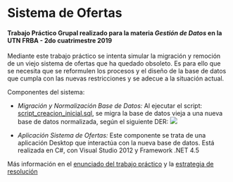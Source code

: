 # Sistema de Ofertas 

#### Trabajo Práctico Grupal realizado para la materia _Gestión de Datos_ en la UTN FRBA - 2do cuatrimestre 2019

Mediante este trabajo práctico se intenta simular la migración y remoción de un viejo sistema de ofertas que ha quedado obsoleto.
Es para ello que se necesita que se reformulen los procesos y el diseño de la base de datos que cumpla con las nuevas restricciones y se adecue a la situación actual.

Componentes del sistema:
* _Migración y Normalización Base de Datos:_ Al ejecutar el script: [script_creacion_inicial.sql](/data/script_creacion_inicial.sql), se migra la base de datos vieja a una nueva base de datos normalizada, según el siguiente DER:
![](/DER.png)

* _Aplicación Sistema de Ofertas:_ Este componente se trata de una aplicación Desktop que interactúa con la nueva base de datos. Está realizada en C#, con Visual Studio 2012 y Framework .NET 4.5

Más información en el [enunciado del trabajo práctico](/Enunciado.pdf) y la [estrategia de resolución](/Estrategia.pdf)
